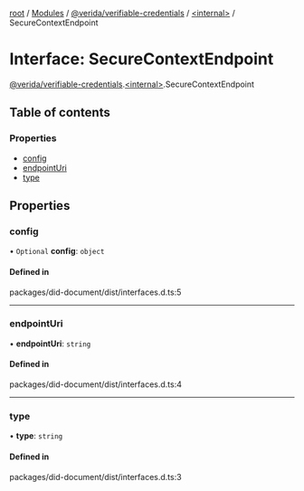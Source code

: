 [root](../README.md) / [Modules](../modules.md) / [@verida/verifiable-credentials](../modules/verida_verifiable_credentials.md) / [<internal\>](../modules/verida_verifiable_credentials._internal_.md) / SecureContextEndpoint

# Interface: SecureContextEndpoint

[@verida/verifiable-credentials](../modules/verida_verifiable_credentials.md).[<internal\>](../modules/verida_verifiable_credentials._internal_.md).SecureContextEndpoint

## Table of contents

### Properties

- [config](verida_verifiable_credentials._internal_.SecureContextEndpoint-1.md#config)
- [endpointUri](verida_verifiable_credentials._internal_.SecureContextEndpoint-1.md#endpointuri)
- [type](verida_verifiable_credentials._internal_.SecureContextEndpoint-1.md#type)

## Properties

### config

• `Optional` **config**: `object`

#### Defined in

packages/did-document/dist/interfaces.d.ts:5

___

### endpointUri

• **endpointUri**: `string`

#### Defined in

packages/did-document/dist/interfaces.d.ts:4

___

### type

• **type**: `string`

#### Defined in

packages/did-document/dist/interfaces.d.ts:3
